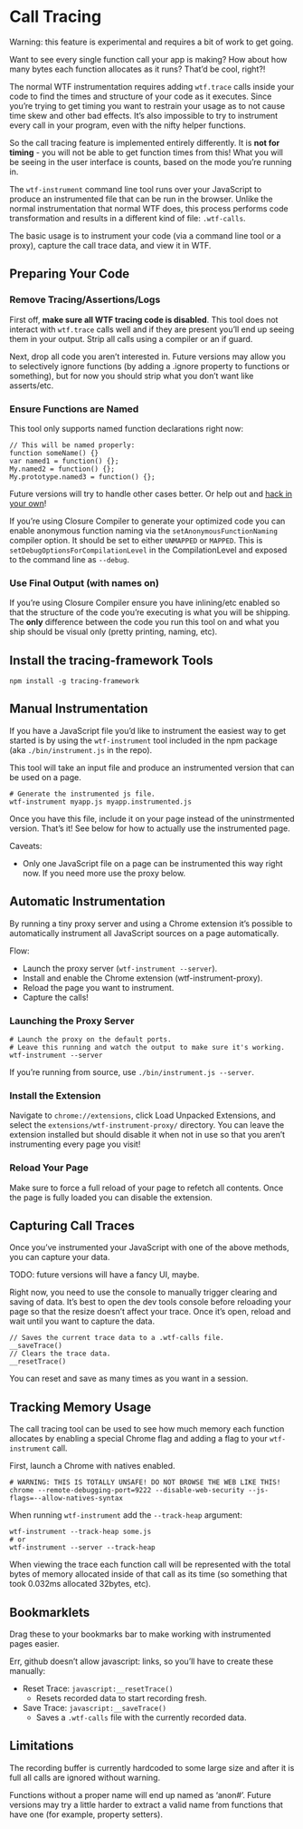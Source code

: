 Call Tracing
============

Warning: this feature is experimental and requires a bit of work to get going.

Want to see every single function call your app is making? How about how many bytes each function allocates as it runs? That’d be cool, right?!

The normal WTF instrumentation requires adding `wtf.trace` calls inside your code to find the times and structure of your code as it executes. Since you’re trying to get timing you want to restrain your usage as to not cause time skew and other bad effects. It’s also impossible to try to instrument every call in your program, even with the nifty helper functions.

So the call tracing feature is implemented entirely differently. It is **not for timing** - you will not be able to get function times from this! What you will be seeing in the user interface is counts, based on the mode you’re running in.

The `wtf-instrument` command line tool runs over your JavaScript to produce an instrumented file that can be run in the browser. Unlike the normal instrumentation that normal WTF does, this process performs code transformation and results in a different kind of file: `.wtf-calls`.

The basic usage is to instrument your code (via a command line tool or a proxy), capture the call trace data, and view it in WTF.

Preparing Your Code
-------------------

### Remove Tracing/Assertions/Logs

First off, **make sure all WTF tracing code is disabled**. This tool does not interact with `wtf.trace` calls well and if they are present you’ll end up seeing them in your output. Strip all calls using a compiler or an if guard.

Next, drop all code you aren’t interested in. Future versions may allow you to selectively ignore functions (by adding a .ignore property to functions or something), but for now you should strip what you don’t want like asserts/etc.

### Ensure Functions are Named

This tool only supports named function declarations right now:

    // This will be named properly:
    function someName() {}
    var named1 = function() {};
    My.named2 = function() {};
    My.prototype.named3 = function() {};

Future versions will try to handle other cases better. Or help out and [hack in your own](https://github.com/google/tracing-framework/blob/master/bin/instrument.js#L131)!

If you’re using Closure Compiler to generate your optimized code you can enable anonymous function naming via the `setAnonymousFunctionNaming` compiler option. It should be set to either `UNMAPPED` or `MAPPED`. This is `setDebugOptionsForCompilationLevel` in the CompilationLevel and exposed to the command line as `--debug`.

### Use Final Output (with names on)

If you’re using Closure Compiler ensure you have inlining/etc enabled so that the structure of the code you’re executing is what you will be shipping. The **only** difference between the code you run this tool on and what you ship should be visual only (pretty printing, naming, etc).

Install the tracing-framework Tools
-----------------------------------

    npm install -g tracing-framework

Manual Instrumentation
----------------------

If you have a JavaScript file you’d like to instrument the easiest way to get started is by using the `wtf-instrument` tool included in the npm package (aka `./bin/instrument.js` in the repo).

This tool will take an input file and produce an instrumented version that can be used on a page.

    # Generate the instrumented js file.
    wtf-instrument myapp.js myapp.instrumented.js

Once you have this file, include it on your page instead of the uninstrmented version. That’s it! See below for how to actually use the instrumented page.

Caveats:

-   Only one JavaScript file on a page can be instrumented this way right now. If you need more use the proxy below.

Automatic Instrumentation
-------------------------

By running a tiny proxy server and using a Chrome extension it’s possible to automatically instrument all JavaScript sources on a page automatically.

Flow:

-   Launch the proxy server (`wtf-instrument --server`).
-   Install and enable the Chrome extension (wtf-instrument-proxy).
-   Reload the page you want to instrument.
-   Capture the calls!

### Launching the Proxy Server

    # Launch the proxy on the default ports.
    # Leave this running and watch the output to make sure it's working.
    wtf-instrument --server

If you’re running from source, use `./bin/instrument.js --server`.

### Install the Extension

Navigate to `chrome://extensions`, click Load Unpacked Extensions, and select the `extensions/wtf-instrument-proxy/` directory. You can leave the extension installed but should disable it when not in use so that you aren’t instrumenting every page you visit!

### Reload Your Page

Make sure to force a full reload of your page to refetch all contents. Once the page is fully loaded you can disable the extension.

Capturing Call Traces
---------------------

Once you’ve instrumented your JavaScript with one of the above methods, you can capture your data.

TODO: future versions will have a fancy UI, maybe.

Right now, you need to use the console to manually trigger clearing and saving of data. It’s best to open the dev tools console before reloading your page so that the resize doesn’t affect your trace. Once it’s open, reload and wait until you want to capture the data.

    // Saves the current trace data to a .wtf-calls file.
    __saveTrace()
    // Clears the trace data.
    __resetTrace()

You can reset and save as many times as you want in a session.

Tracking Memory Usage
---------------------

The call tracing tool can be used to see how much memory each function allocates by enabling a special Chrome flag and adding a flag to your `wtf-instrument` call.

First, launch a Chrome with natives enabled.

    # WARNING: THIS IS TOTALLY UNSAFE! DO NOT BROWSE THE WEB LIKE THIS!
    chrome --remote-debugging-port=9222 --disable-web-security --js-flags=--allow-natives-syntax

When running `wtf-instrument` add the `--track-heap` argument:

    wtf-instrument --track-heap some.js
    # or
    wtf-instrument --server --track-heap

When viewing the trace each function call will be represented with the total bytes of memory allocated inside of that call as its time (so something that took 0.032ms allocated 32bytes, etc).

Bookmarklets
------------

Drag these to your bookmarks bar to make working with instrumented pages easier.

Err, github doesn’t allow javascript: links, so you’ll have to create these manually:

-   Reset Trace: `javascript:__resetTrace()`
    -   Resets recorded data to start recording fresh.
-   Save Trace: `javascript:__saveTrace()`
    -   Saves a `.wtf-calls` file with the currently recorded data.

Limitations
-----------

The recording buffer is currently hardcoded to some large size and after it is full all calls are ignored without warning.

Functions without a proper name will end up named as ‘anon\#’. Future versions may try a little harder to extract a valid name from functions that have one (for example, property setters).
